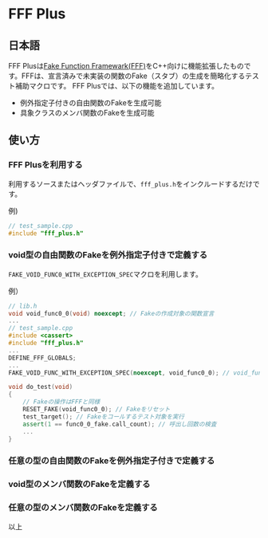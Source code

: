 
# FFF Plus

## 日本語

FFF Plusは[Fake Function Framewark(FFF)](https://github.com/meekrosoft/fff)をC++向けに機能拡張したものです。FFFは、宣言済みで未実装の関数のFake（スタブ）の生成を簡略化するテスト補助マクロです。
FFF Plusでは、以下の機能を追加しています。

- 例外指定子付きの自由関数のFakeを生成可能
- 具象クラスのメンバ関数のFakeを生成可能

## 使い方

### FFF Plusを利用する

利用するソースまたはヘッダファイルで、`fff_plus.h`をインクルードするだけです。

例)

```cpp
// test_sample.cpp
#include "fff_plus.h"
```


### void型の自由関数のFakeを例外指定子付きで定義する

`FAKE_VOID_FUNC0_WITH_EXCEPTION_SPEC`マクロを利用します。

例）

```cpp
// lib.h
void void_func0_0(void) noexcept; // Fakeの作成対象の関数宣言
...
// test_sample.cpp
#include <cassert>
#include "fff_plus.h"
...
DEFINE_FFF_GLOBALS;
...
FAKE_VOID_FUNC_WITH_EXCEPTION_SPEC(noexcept, void_func0_0); // void_func0_0のFakeを定義

void do_test(void)
{
    // Fakeの操作はFFFと同様
    RESET_FAKE(void_func0_0); // Fakeをリセット
    test_target(); // Fakeをコールするテスト対象を実行
    assert(1 == func0_0_fake.call_count); // 呼出し回数の検査
    ...
}
```

### 任意の型の自由関数のFakeを例外指定子付きで定義する

### void型のメンバ関数のFakeを定義する

### 任意の型のメンバ関数のFakeを定義する


以上
